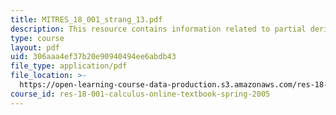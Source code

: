 ```yaml
---
title: MITRES_18_001_strang_13.pdf
description: This resource contains information related to partial derivatives.
type: course
layout: pdf
uid: 306aaa4ef37b20e90940494ee6abdb43
file_type: application/pdf
file_location: >-
  https://open-learning-course-data-production.s3.amazonaws.com/res-18-001-calculus-online-textbook-spring-2005/306aaa4ef37b20e90940494ee6abdb43_MITRES_18_001_strang_13.pdf
course_id: res-18-001-calculus-online-textbook-spring-2005
---
```

